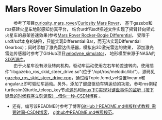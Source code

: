 Mars Rover Simulation In Gazebo
===
　　参考了项目[curiosity_mars_rover](https://bitbucket.org/theconstructcore/curiosity_mars_rover.git)/[Curiosity Mars Rover](https://rds.theconstructsim.com/r/bb25b9334032/curiosity_mars_rover_1/)， 
基于gazebo和ros搭建火星车地形感知仿真平台，
结合urdf和sdf描述文件实现了摇臂转向架式火星车的悬架差速效果(参考[Mars Rover Rocker-Bogie Differential](http://alicesastroinfo.com/2012/07/mars-rover-rocker-bogie-differential/)，
受限于urdf/sdf本身的缺陷，只能实现Differential Bar，而无法实现Differential Gearbox)；同时添加了激光雷达传感器，模拟出3D激光雷达的效果，
添加激光雷达传感器时参考了GitHub项目[velodyne_simulator](https://github.com/lmark1/velodyne_simulator.git)，
地形模型来源于NASA的[3D资源库](https://nasa3d.arc.nasa.gov/)。<br>
　　由于火星车没有涉及转向机构，驱动车运动使用左右车轮差速转向，使用插件"libgazebo_ros_skid_steer_drive.so"(位于"/opt/ros/melodic/lib/")，源码见[gazebo_ros_skid_steer_drive.cpp](http://docs.ros.org/en/jade/api/gazebo_plugins/html/gazebo__ros__skid__steer__drive_8cpp_source.html)，通过给Topic /cmd_vel设置linear.x和angular.z即可驱动车运动。另外，添加了键盘驱动车辆运动的功能，参考ros例程turtlesim的turtle_teleop_key节点[源码](https://docs.ros.org/en/melodic/api/turtlesim/html/teleop__turtle__key_8cpp_source.html)和[linux下C实现对键盘事件的监听（按下键盘的时候程序立刻读取）_借你一秒-CSDN博客](https://blog.csdn.net/u013467442/article/details/51173441) 。
* 还有，编写该README时参考了博客[GitHub上README.md排版样式教程_需要时间-CSDN博客](https://blog.csdn.net/u012067966/article/details/50736647)，
[github中README.md书写规范](https://www.cnblogs.com/guchunli/p/6371040.html)。
